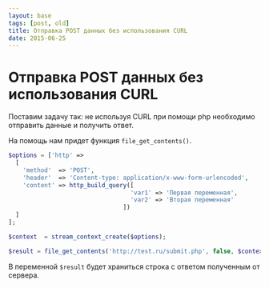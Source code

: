 ```yaml
---
layout: base
tags: [post, old]
title: Отправка POST данных без использования CURL
date: 2015-06-25
---
```


# Отправка POST данных без использования CURL

Поставим задачу так: не используя CURL при помощи php необходимо отправить данные и получить ответ.

На помощь нам придет функция `file_get_contents()`.

```php
$options = ['http' =>
  [
    'method'  => 'POST',
    'header'  => 'Content-type: application/x-www-form-urlencoded',
    'content' => http_build_query([
                                  'var1' => 'Первая переменная',
                                  'var2' => 'Вторая переменная'
                                ])
  ]
];

$context  = stream_context_create($options);

$result = file_get_contents('http://test.ru/submit.php', false, $context);

```

В переменной `$result` будет храниться строка с ответом полученным от сервера.
